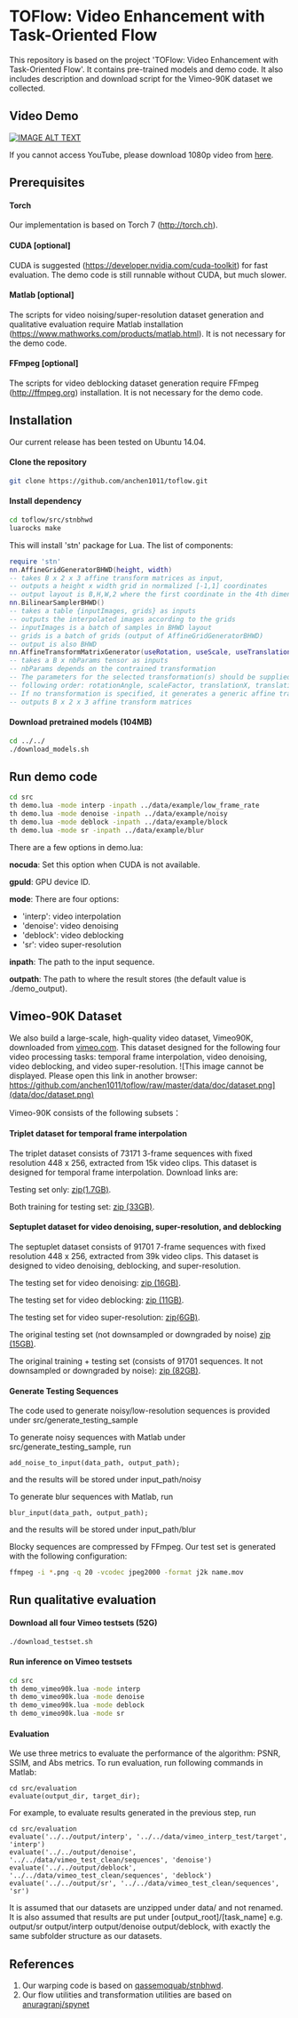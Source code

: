 # TOFlow: Video Enhancement with Task-Oriented Flow

This repository is based on the project 'TOFlow: Video Enhancement with Task-Oriented Flow'. It contains pre-trained models and demo code. It also includes description and download script for the Vimeo-90K dataset we collected.

## Video Demo

[![IMAGE ALT TEXT](data/doc/video.png)](http://www.youtube.com/watch?v=msC5GK9aV9Q "Video Demo")

If you cannot access YouTube, please download 1080p video from [here](http://toflow.csail.mit.edu/toflow.mp4).

## Prerequisites

#### Torch
Our implementation is based on Torch 7 (http://torch.ch).

#### CUDA [optional]
CUDA is suggested (https://developer.nvidia.com/cuda-toolkit) for fast evaluation. The demo code is still runnable without CUDA, but much slower.

#### Matlab [optional]
The scripts for video noising/super-resolution dataset generation and qualitative evaluation require Matlab installation (https://www.mathworks.com/products/matlab.html). It is not necessary for the demo code.

#### FFmpeg [optional]
The scripts for video deblocking dataset generation require FFmpeg (http://ffmpeg.org) installation. It is not necessary for the demo code.

## Installation
Our current release has been tested on Ubuntu 14.04.

#### Clone the repository
```sh
git clone https://github.com/anchen1011/toflow.git
```

#### Install dependency
```sh
cd toflow/src/stnbhwd
luarocks make
```
This will install 'stn' package for Lua. The list of components:
```lua
require 'stn'
nn.AffineGridGeneratorBHWD(height, width)
-- takes B x 2 x 3 affine transform matrices as input, 
-- outputs a height x width grid in normalized [-1,1] coordinates
-- output layout is B,H,W,2 where the first coordinate in the 4th dimension is y, and the second is x
nn.BilinearSamplerBHWD()
-- takes a table {inputImages, grids} as inputs
-- outputs the interpolated images according to the grids
-- inputImages is a batch of samples in BHWD layout
-- grids is a batch of grids (output of AffineGridGeneratorBHWD)
-- output is also BHWD
nn.AffineTransformMatrixGenerator(useRotation, useScale, useTranslation)
-- takes a B x nbParams tensor as inputs
-- nbParams depends on the contrained transformation
-- The parameters for the selected transformation(s) should be supplied in the
-- following order: rotationAngle, scaleFactor, translationX, translationY
-- If no transformation is specified, it generates a generic affine transformation (nbParams = 6)
-- outputs B x 2 x 3 affine transform matrices
```

#### Download pretrained models (104MB) 
```sh
cd ../../
./download_models.sh
``` 

## Run demo code
```sh
cd src
th demo.lua -mode interp -inpath ../data/example/low_frame_rate
th demo.lua -mode denoise -inpath ../data/example/noisy
th demo.lua -mode deblock -inpath ../data/example/block
th demo.lua -mode sr -inpath ../data/example/blur
```

There are a few options in demo.lua:

**nocuda**: Set this option when CUDA is not available.

**gpuId**: GPU device ID.

**mode**: There are four options:
- 'interp': video interpolation
- 'denoise': video denoising 
- 'deblock': video deblocking
- 'sr': video super-resolution

**inpath**: The path to the input sequence.

**outpath**: The path to where the result stores (the default value is ./demo_output).


## Vimeo-90K Dataset

We also build a large-scale, high-quality video dataset, Vimeo90K, downloaded from [vimeo.com](vimeo.com).  This dataset designed for the following four video processing tasks: temporal frame interpolation, video denoising, video deblocking, and video super-resolution.
![This image cannot be displayed. Please open this link in another browser: https://github.com/anchen1011/toflow/raw/master/data/doc/dataset.png](data/doc/dataset.png)

Vimeo-90K consists of the following subsets：

#### Triplet dataset for temporal frame interpolation

The triplet dataset consists of 73171 3-frame sequences with fixed resolution 448 x 256, extracted from 15k video clips. This dataset is designed for temporal frame interpolation. Download links are:

Testing set only: [zip(1.7GB)](http://data.csail.mit.edu/tofu/testset/vimeo_interp_test.zip).

Both training for testing set: [zip (33GB)](http://data.csail.mit.edu/tofu/dataset/vimeo_triplet.zip).

#### Septuplet dataset for video denoising, super-resolution, and deblocking

The septuplet dataset consists of 91701 7-frame sequences with fixed resolution 448 x 256, extracted from 39k video clips. This dataset is designed to video denoising, deblocking, and super-resolution.

The testing set for video denoising: [zip (16GB)](http://data.csail.mit.edu/tofu/testset/vimeo_denoising_test.zip).

The testing set for video deblocking: [zip (11GB)](http://data.csail.mit.edu/tofu/testset/vimeo_sep_block.zip).

The testing set for video super-resolution: [zip(6GB)](http://data.csail.mit.edu/tofu/testset/vimeo_super_resolution_test.zip).

The original testing set (not downsampled or downgraded by noise) [zip (15GB)](http://data.csail.mit.edu/tofu/testset/vimeo_test_clean.zip).

The original training + testing set (consists of 91701 sequences. It not downsampled or downgraded by noise): [zip (82GB)](http://data.csail.mit.edu/tofu/dataset/vimeo_septuplet.zip).

#### Generate Testing Sequences

The code used to generate noisy/low-resolution sequences is provided under src/generate_testing_sample

To generate noisy sequences with Matlab under src/generate_testing_sample, run
```
add_noise_to_input(data_path, output_path);
``` 
and the results will be stored under input_path/noisy

To generate blur sequences with Matlab, run
```
blur_input(data_path, output_path);
```
and the results will be stored under input_path/blur

Blocky sequences are compressed by FFmpeg. Our test set is generated with the following configuration:
```sh
ffmpeg -i *.png -q 20 -vcodec jpeg2000 -format j2k name.mov 
```

## Run qualitative evaluation

#### Download all four Vimeo testsets (52G) 
```sh
./download_testset.sh
``` 

#### Run inference on Vimeo testsets
```sh
cd src
th demo_vimeo90k.lua -mode interp
th demo_vimeo90k.lua -mode denoise
th demo_vimeo90k.lua -mode deblock
th demo_vimeo90k.lua -mode sr
```

#### Evaluation

We use three metrics to evaluate the performance of the algorithm: PSNR, SSIM, and Abs metrics. To run evaluation, run following commands in Matlab:
```
cd src/evaluation
evaluate(output_dir, target_dir);
``` 

For example, to evaluate results generated in the previous step, run
```
cd src/evaluation
evaluate('../../output/interp', '../../data/vimeo_interp_test/target', 'interp')
evaluate('../../output/denoise', '../../data/vimeo_test_clean/sequences', 'denoise')
evaluate('../../output/deblock', '../../data/vimeo_test_clean/sequences', 'deblock')
evaluate('../../output/sr', '../../data/vimeo_test_clean/sequences', 'sr')
```

It is assumed that our datasets are unzipped under data/ and not renamed. It is also assumed that results are put under [output_root]/[task_name] e.g. output/sr output/interp output/denoise output/deblock, with exactly the same subfolder structure as our datasets.

## References
1. Our warping code is based on [qassemoquab/stnbhwd](https://github.com/qassemoquab/stnbhwd).
2. Our flow utilities and transformation utilities are based on [anuragranj/spynet](https://github.com/anuragranj/spynet)
